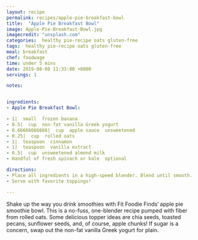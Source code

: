 ```yaml
---
layout: recipe
permalink: recipes/apple-pie-breakfast-bowl
title:  "Apple Pie Breakfast Bowl"
image: Apple-Pie-Breakfast-Bowl.jpg
imagecredit: "unsplash.com"
categories:  healthy pie-recipe oats gluten-free
tags:  healthy pie-recipe oats gluten-free
meal: breakfast
chef: foodwage
time: under 5 mins
date: 2019-08-08 11:33:00 +0800
servings: 1

notes:


ingredients:
- Apple Pie Breakfast Bowl:

- 1|  small  frozen banana
- 0.5|  cup  non-fat vanilla Greek yogurt
- 0.66666666666|  cup  apple sauce  unsweetened
- 0.25|  cup  rolled oats
- 1|  teaspoon  cinnamon
- 1|  teaspoon  vanilla extract
- 0.5|  cup  unsweetened almond milk
- Handful of fresh spinach or kale  optional

directions:
- Place all ingredients in a high-speed blender. Blend until smooth.
- Serve with favorite toppings!

---
```


Shake up the way you drink smoothies with Fit Foodie Finds‘ apple pie smoothie bowl. This is a no-fuss, one-blender recipe pumped with fiber from rolled oats. Some delicious topper ideas are chia seeds, toasted pecans, sunflower seeds, and, of course, apple chunks! If sugar is a concern, swap out the non-fat vanilla Greek yogurt for plain.
